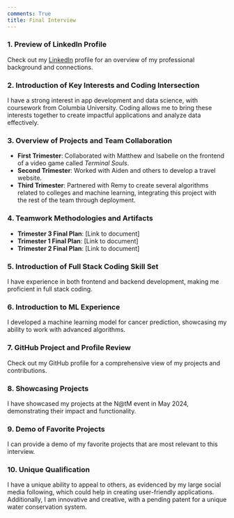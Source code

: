 ```yaml
---
comments: True
title: Final Interview
---
```


### 1. Preview of LinkedIn Profile
Check out my [LinkedIn](https://www.linkedin.com/in/rayane-souissi-87a0a8249/) profile for an overview of my professional background and connections.

### 2. Introduction of Key Interests and Coding Intersection
I have a strong interest in app development and data science, with coursework from Columbia University. Coding allows me to bring these interests together to create impactful applications and analyze data effectively.

### 3. Overview of Projects and Team Collaboration
- **First Trimester**: Collaborated with Matthew and Isabelle on the frontend of a video game called *Terminal Souls*.
- **Second Trimester**: Worked with Aiden and others to develop a travel website.
- **Third Trimester**: Partnered with Remy to create several algorithms related to colleges and machine learning, integrating this project with the rest of the team through deployment.

### 4. Teamwork Methodologies and Artifacts
- **Trimester 3 Final Plan**: [Link to document]
- **Trimester 1 Final Plan**: [Link to document]
- **Trimester 2 Final Plan**: [Link to document]

### 5. Introduction of Full Stack Coding Skill Set
I have experience in both frontend and backend development, making me proficient in full stack coding.

### 6. Introduction to ML Experience
I developed a machine learning model for cancer prediction, showcasing my ability to work with advanced algorithms.

### 7. GitHub Project and Profile Review
Check out my GitHub profile for a comprehensive view of my projects and contributions.

### 8. Showcasing Projects
I have showcased my projects at the N@tM event in May 2024, demonstrating their impact and functionality.

### 9. Demo of Favorite Projects
I can provide a demo of my favorite projects that are most relevant to this interview.

### 10. Unique Qualification
I have a unique ability to appeal to others, as evidenced by my large social media following, which could help in creating user-friendly applications. Additionally, I am innovative and creative, with a pending patent for a unique water conservation system.
